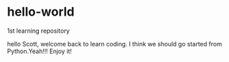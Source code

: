 # hello-world
1st learning repository

hello Scott, welcome back to learn coding. I think we should go started from Python.Yeah!!!
Enjoy it!
